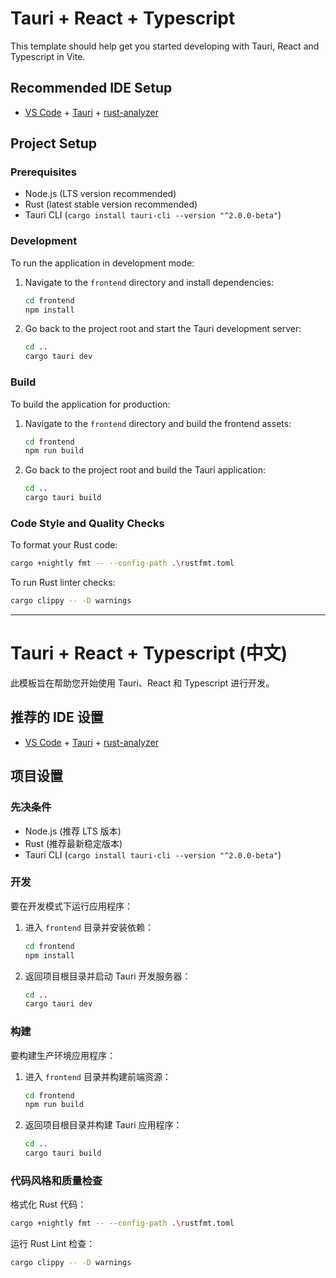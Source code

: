 # Tauri + React + Typescript

This template should help get you started developing with Tauri, React and Typescript in Vite.

## Recommended IDE Setup

- [VS Code](https://code.visualstudio.com/) + [Tauri](https://marketplace.visualstudio.com/items?itemName=tauri-apps.tauri-vscode) + [rust-analyzer](https://marketplace.visualstudio.com/items?itemName=rust-lang.rust-analyzer)

## Project Setup

### Prerequisites

- Node.js (LTS version recommended)
- Rust (latest stable version recommended)
- Tauri CLI (`cargo install tauri-cli --version "^2.0.0-beta"`)

### Development

To run the application in development mode:

1.  Navigate to the `frontend` directory and install dependencies:
    ```bash
    cd frontend
    npm install
    ```
2.  Go back to the project root and start the Tauri development server:
    ```bash
    cd ..
    cargo tauri dev
    ```

### Build

To build the application for production:

1.  Navigate to the `frontend` directory and build the frontend assets:
    ```bash
    cd frontend
    npm run build
    ```
2.  Go back to the project root and build the Tauri application:
    ```bash
    cd ..
    cargo tauri build
    ```

### Code Style and Quality Checks

To format your Rust code:

```bash
cargo +nightly fmt -- --config-path .\rustfmt.toml
```

To run Rust linter checks:

```bash
cargo clippy -- -D warnings
```

---

# Tauri + React + Typescript (中文)

此模板旨在帮助您开始使用 Tauri、React 和 Typescript 进行开发。

## 推荐的 IDE 设置

- [VS Code](https://code.visualstudio.com/) + [Tauri](https://marketplace.visualstudio.com/items?itemName=tauri-apps.tauri-vscode) + [rust-analyzer](https://marketplace.visualstudio.com/items?itemName=rust-lang.rust-analyzer)

## 项目设置

### 先决条件

- Node.js (推荐 LTS 版本)
- Rust (推荐最新稳定版本)
- Tauri CLI (`cargo install tauri-cli --version "^2.0.0-beta"`)

### 开发

要在开发模式下运行应用程序：

1.  进入 `frontend` 目录并安装依赖：
    ```bash
    cd frontend
    npm install
    ```
2.  返回项目根目录并启动 Tauri 开发服务器：
    ```bash
    cd ..
    cargo tauri dev
    ```

### 构建

要构建生产环境应用程序：

1.  进入 `frontend` 目录并构建前端资源：
    ```bash
    cd frontend
    npm run build
    ```
2.  返回项目根目录并构建 Tauri 应用程序：
    ```bash
    cd ..
    cargo tauri build

### 代码风格和质量检查

格式化 Rust 代码：

```bash
cargo +nightly fmt -- --config-path .\rustfmt.toml
```

运行 Rust Lint 检查：

```bash
cargo clippy -- -D warnings
```
